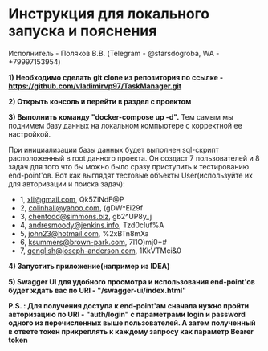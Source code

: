 # **Инструкция для локального запуска и пояснения**

Исполнитель - Поляков В.В. (Telegram - @starsdogroba, WA - +79997153954)

**1) Необходимо сделать git clone из репозитория по ссылке - https://github.com/vladimirvp97/TaskManager.git** 

**2) Открыть консоль и перейти в раздел с проектом**

**3) Выполнить команду "docker-compose up -d".** Тем самым мы поднимем 
базу данных на локальном компьютере с корректной ее настройкой. 

При инициализации
базы данных будет выполнен sql-скрипт расположенный в root данного проекта. Он 
создаст 7 пользователей и 8 задач для того что бы можно было сразу приступить к
тестированию end-point'ов. Вот как выглядят тестовые объекты User(используйте их для авторизации и поиска задач):
* 1, xli@gmail.com, Qk5ZiNdF@P
* 2, colinhall@yahoo.com, (gDW^Ei29f
* 3, chentodd@simmons.biz, gb2^UP8y_j
* 4, andresmoody@jenkins.info, Tzd0cIuf%A
* 5, john23@hotmail.com, %2xBTn8mXa
* 6, ksummers@brown-park.com, 7l1O)mj0+#
* 7, qenglish@joseph-anderson.com, 1KkVTMci&0

**4) Запустить приложение(например из IDEA)**

**5) Swagger UI для удобного просмотра и использования end-point'ов будет ждать
вас по URI - "/swagger-ui/index.html"**

**P.S. : Для получения доступа к end-point'ам сначала нужно пройти авторизацию
по URI - "auth/login" с параметрами login и password одного из перечисленных выше пользователей. А затем 
полученный в ответе токен прикреплять к каждому запросу как параметр Bearer token**
